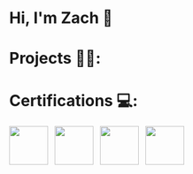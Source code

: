 # Hi, I'm Zach 👋

# Projects 👨‍💻:

# Certifications 💻:
<div align="left" style="font-size:0; line-height:0;">
  <a href="https://www.credly.com/badges/47bf5415-855a-4ea0-be64-8fba92db1a25/public_url" target="_blank" style="display:inline-block;">
    <img src="https://images.credly.com/size/110x110/images/80d8a06a-c384-42bf-ad36-db81bce5adce/blob" height="70" style="display:block; border:0;" />
</a>
  <a href="https://www.credly.com/badges/7c4ffcf7-1377-46fd-9293-4ac6dd3081f5/public_url" style="display:inline-block; margin-left:12px;">
    <img src="https://images.credly.com/size/110x110/images/f6d62c5d-1e1d-4de6-92ee-8dc8c80b1c7b/blob" height="70" style="display:block; border:0;" />
</a>
  <a href="https://coursera.org/share/b7c50d23ed37aabeb3a9f4ee1f056cc7" style="display:inline-block; margin-left:12px;">
    <img src="https://images.credly.com/size/340x340/images/0bf0f2da-a699-4c82-82e2-56dcf1f2e1c7/image.png" height="70" style="display:block; border:0;" />   
</a>
  <a href="https://coursera.org/share/edcd548f293d1d41e6d03178f88d19ee" style="display:inline-block; margin-left:12px;">
    <img src="https://images.credly.com/size/340x340/images/ae2f5bae-b110-4ea1-8e26-77cf5f76c81e/GCC_badge_IT_Support_1000x1000.png" height="70" style="display:block; border:0;" />
